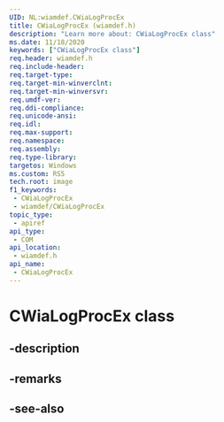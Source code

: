 ```yaml
---
UID: NL:wiamdef.CWiaLogProcEx
title: CWiaLogProcEx (wiamdef.h)
description: "Learn more about: CWiaLogProcEx class"
ms.date: 11/18/2020
keywords: ["CWiaLogProcEx class"]
req.header: wiamdef.h
req.include-header: 
req.target-type: 
req.target-min-winverclnt: 
req.target-min-winversvr: 
req.umdf-ver: 
req.ddi-compliance: 
req.unicode-ansi: 
req.idl: 
req.max-support: 
req.namespace: 
req.assembly: 
req.type-library: 
targetos: Windows
ms.custom: RS5
tech.root: image
f1_keywords:
 - CWiaLogProcEx
 - wiamdef/CWiaLogProcEx
topic_type:
 - apiref
api_type:
 - COM
api_location:
 - wiamdef.h
api_name:
 - CWiaLogProcEx
---
```


# CWiaLogProcEx class

## -description

## -remarks

## -see-also
